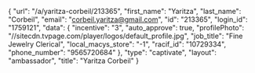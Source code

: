 {
    "url": "\/a\/yaritza-corbeil\/213365",
    "first_name": "Yaritza",
    "last_name": "Corbeil",
    "email": "corbeil.yaritza@gmail.com",
    "id": "213365",
    "login_id": "1759121",
    "data": {
        "incentive": "3",
        "auto_approve": true,
        "profilePhoto": "\/\/sitecdn.tvpage.com\/player\/logos\/default_profile.jpg",
        "job_title": "Fine Jewelry Clerical",
        "local_macys_store": "-1",
        "racif_id": "10729334",
        "phone_number": "9565720684"
    },
    "type": "captivate",
    "layout": "ambassador",
    "title": "Yaritza Corbeil"
}